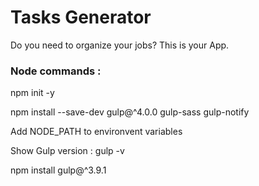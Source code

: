 # Tasks Generator
Do you need to organize your jobs? This is your App.


### Node commands :
npm init -y 

npm install --save-dev gulp@^4.0.0 gulp-sass gulp-notify

Add NODE_PATH to environvent variables 

Show Gulp version : gulp -v

npm install gulp@^3.9.1